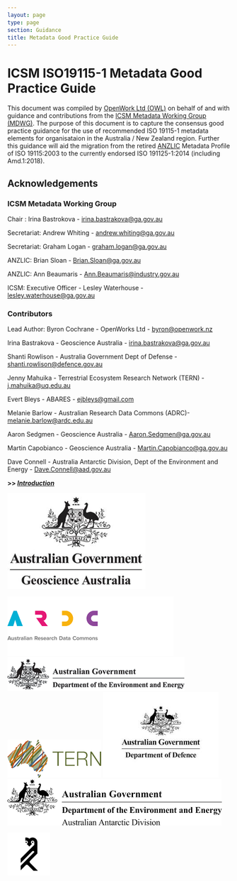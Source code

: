 ```yaml
---
layout: page
type: page
section: Guidance
title: Metadata Good Practice Guide
---
```


# ICSM ISO19115-1 Metadata Good Practice Guide

This document was compiled by [OpenWork Ltd (OWL)](http://openwork.nz) on behalf of and with guidance and contributions from the [ICSM Metadata Working Group (MDWG)](https://www.icsm.gov.au/what-we-do/metadata-working-group). The purpose of this document is to capture the consensus good practice guidance for the use of recommended ISO 19115-1 metadata elements for organisataion in the Australia / New Zealand region. Further this guidance will aid the migration from the retired [ANZLIC](https://www.anzlic.gov.au/) Metadata Profile of ISO 19115:2003 to the currently endorsed ISO 191125-1:2014 (including Amd.1:2018).

## Acknowledgements

### ICSM Metadata Working Group 

Chair :	Irina Bastrokova - irina.bastrakova@ga.gov.au

Secretariat:	Andrew Whiting - andrew.whiting@ga.gov.au

Secretariat:	Graham Logan - graham.logan@ga.gov.au

ANZLIC:	Brian Sloan	- Brian.Sloan@ga.gov.au

ANZLIC:	Ann Beaumaris	- Ann.Beaumaris@industry.gov.au

ICSM: Executive Officer -	Lesley Waterhouse - lesley.waterhouse@ga.gov.au

### Contributors

Lead Author: Byron Cochrane - OpenWorks Ltd - byron@openwork.nz

Irina Bastrakova - Geoscience Australia - irina.bastrakova@ga.gov.au

Shanti Rowlison - Australia Government Dept of Defense - shanti.rowlison@defence.gov.au

Jenny Mahuika - Terrestrial Ecosystem Research Network (TERN) - j.mahuika@uq.edu.au

Evert Bleys - ABARES - ejbleys@gmail.com

Melanie Barlow - Australian Research Data Commons (ADRC)- melanie.barlow@ardc.edu.au

Aaron Sedgmen - Geoscience Australia - Aaron.Sedgmen@ga.gov.au

Martin Capobianco - Geoscience Australia - Martin.Capobianco@ga.gov.au

Dave Connell - Australia Antarctic Division, Dept of the Environment and Energy - Dave.Connell@aad.gov.au


**>> [*Introduction*](./defs/GuidanceIntro)**

![Geoscience Australia](./images/GA.jpg) 

![ARDC](./images/ARDC.png)  ![DEE](./images/DeptEngEnv.png)  ![TERN](./images/TERN.png)  ![DOD](./images/dod.jpg)  ![AAD](./images/aad.png)  

![OpenWork Ltd](./images/OWL.png) 
